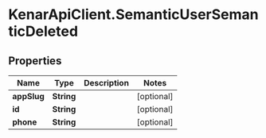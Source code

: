 # KenarApiClient.SemanticUserSemanticDeleted

## Properties

Name | Type | Description | Notes
------------ | ------------- | ------------- | -------------
**appSlug** | **String** |  | [optional] 
**id** | **String** |  | [optional] 
**phone** | **String** |  | [optional] 


